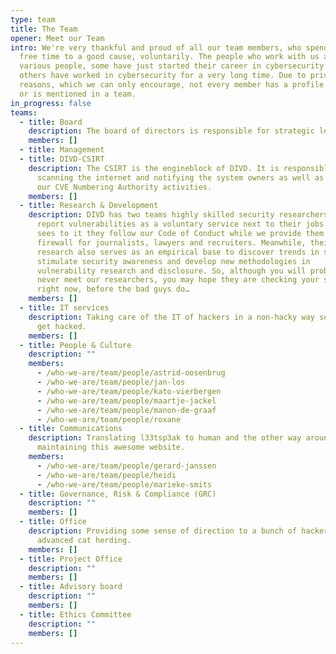 ```yaml
---
type: team
title: The Team
opener: Meet our Team
intro: We're very thankful and proud of all our team members, who spend their
  free time to a good cause, voluntarily. The people who work with us are very
  various people, some have just started their career in cybersecurity and
  others have worked in cybersecurity for a very long time. Due to privacy
  reasons, which we can only encourage, not every member has a profile picture
  or is mentioned in a team.
in_progress: false
teams:
  - title: Board
    description: The board of directors is responsible for strategic leadership of DIVD.
    members: []
  - title: Management
  - title: DIVD-CSIRT
    description: The CSIRT is the engineblock of DIVD. It is responsible for
      scanning the internet and notifying the system owners as well as running
      our CVE Numbering Authority activities.
    members: []
  - title: Research & Development
    description: DIVD has two teams highly skilled security researchers who seek and
      report vulnerabilities as a voluntary service next to their jobs. DIVD
      sees to it they follow our Code of Conduct while we provide them a
      firewall for journalists, lawyers and recruiters. Meanwhile, their
      research also serves as an empirical base to discover trends in security,
      stimulate security awareness and develop new methodologies in
      vulnerability research and disclosure. So, although you will probably
      never meet our researchers, you may hope they are checking your systems
      right now, before the bad guys do…
    members: []
  - title: IT services
    description: Taking care of the IT of hackers in a non-hacky way so they don’t
      get hacked.
    members: []
  - title: People & Culture
    description: ""
    members:
      - /who-we-are/team/people/astrid-oosenbrug
      - /who-we-are/team/people/jan-los
      - /who-we-are/team/people/kato-vierbergen
      - /who-we-are/team/people/maartje-jackel
      - /who-we-are/team/people/manon-de-graaf
      - /who-we-are/team/people/roxane
  - title: Communications
    description: Translating l33tsp3ak to human and the other way around as well as
      maintaining this awesome website.
    members:
      - /who-we-are/team/people/gerard-janssen
      - /who-we-are/team/people/heidi
      - /who-we-are/team/people/marieke-smits
  - title: Governance, Risk & Compliance (GRC)
    description: ""
    members: []
  - title: Office
    description: Providing some sense of direction to a bunch of hackers, aka
      advanced cat herding.
    members: []
  - title: Project Office
    description: ""
    members: []
  - title: Advisory board
    description: ""
    members: []
  - title: Ethics Committee
    description: ""
    members: []
---
```


